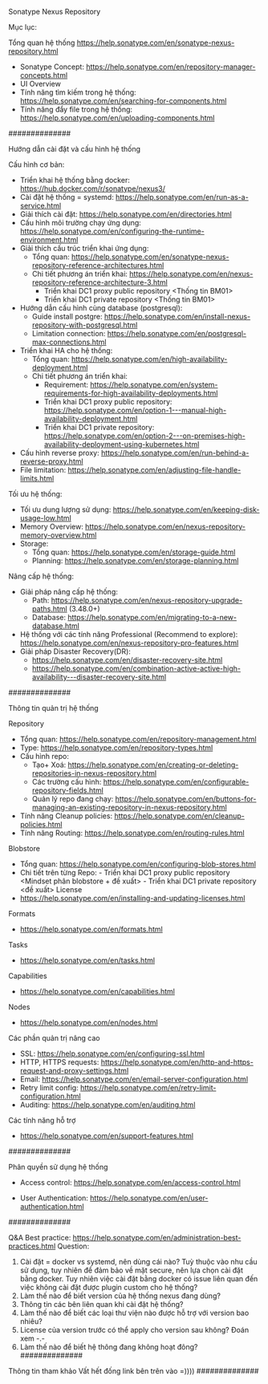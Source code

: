 Sonatype Nexus Repository

Mục lục:

Tổng quan hệ thống
https://help.sonatype.com/en/sonatype-nexus-repository.html

- Sonatype Concept: https://help.sonatype.com/en/repository-manager-concepts.html 
- UI Overview
- Tính năng tìm kiếm trong hệ thống: https://help.sonatype.com/en/searching-for-components.html
- Tính năng đẩy file trong hệ thống: https://help.sonatype.com/en/uploading-components.html 

##############

Hướng dẫn cài đặt và cấu hình hệ thống

Cấu hình cơ bản: 
- Triển khai hệ thống bằng docker: https://hub.docker.com/r/sonatype/nexus3/ 
- Cài đặt hệ thống = systemd: https://help.sonatype.com/en/run-as-a-service.html
- Giải thích cài đặt: https://help.sonatype.com/en/directories.html
- Cấu hình môi trường chạy ứng dụng: https://help.sonatype.com/en/configuring-the-runtime-environment.html 
- Giải thích cấu trúc triển khai ứng dụng:
    - Tổng quan:  https://help.sonatype.com/en/sonatype-nexus-repository-reference-architectures.html 
    - Chi tiết phương án triển khai: https://help.sonatype.com/en/nexus-repository-reference-architecture-3.html
        - Triển khai DC1 proxy public repository <Thống tin BM01>
        - Triển khai DC1 private repository <Thống tin BM01>
- Hướng dẫn cấu hình cùng database (postgresql):
    - Guide install postgre: https://help.sonatype.com/en/install-nexus-repository-with-postgresql.html
    - Limitation connection: https://help.sonatype.com/en/postgresql-max-connections.html 
- Triển khai HA cho hệ thống: 
    - Tổng quan: https://help.sonatype.com/en/high-availability-deployment.html
    - Chi tiết phương án triển khai: 
        - Requirement: https://help.sonatype.com/en/system-requirements-for-high-availability-deployments.html 
        - Triển khai DC1 proxy public repository: https://help.sonatype.com/en/option-1---manual-high-availability-deployment.html
        - Triển khai DC1 private repository: https://help.sonatype.com/en/option-2---on-premises-high-availability-deployment-using-kubernetes.html 
- Cấu hình reverse proxy: https://help.sonatype.com/en/run-behind-a-reverse-proxy.html 
- File limitation: https://help.sonatype.com/en/adjusting-file-handle-limits.html

Tối ưu hệ thống:
- Tối ưu dung lượng sử dụng: https://help.sonatype.com/en/keeping-disk-usage-low.html 
- Memory Overview: https://help.sonatype.com/en/nexus-repository-memory-overview.html 
- Storage: 
    - Tổng quan: https://help.sonatype.com/en/storage-guide.html
    - Planning: https://help.sonatype.com/en/storage-planning.html

Nâng cấp hệ thống: 
- Giải pháp nâng cấp hệ thống:
    - Path: https://help.sonatype.com/en/nexus-repository-upgrade-paths.html (3.48.0+)
    - Database: https://help.sonatype.com/en/migrating-to-a-new-database.html 
- Hệ thống với các tính năng Professional (Recommend to explore): https://help.sonatype.com/en/nexus-repository-pro-features.html 
- Giải pháp Disaster Recovery(DR): 
    - https://help.sonatype.com/en/disaster-recovery-site.html
    - https://help.sonatype.com/en/combination-active-active-high-availability---disaster-recovery-site.html 

##############

Thông tin quản trị hệ thống

Repository
- Tổng quan: https://help.sonatype.com/en/repository-management.html
- Type: https://help.sonatype.com/en/repository-types.html
- Cấu hình repo: 
    - Tạo+ Xoá: https://help.sonatype.com/en/creating-or-deleting-repositories-in-nexus-repository.html
    - Các trường cấu hình: https://help.sonatype.com/en/configurable-repository-fields.html
    - Quản lý repo đang chạy: https://help.sonatype.com/en/buttons-for-managing-an-existing-repository-in-nexus-repository.html
- Tính năng Cleanup policies: https://help.sonatype.com/en/cleanup-policies.html
- Tính năng Routing: https://help.sonatype.com/en/routing-rules.html

Blobstore
- Tổng quan: https://help.sonatype.com/en/configuring-blob-stores.html
- Chi tiết trên từng Repo:
        - Triển khai DC1 proxy public repository <Mindset phân blobstore + đề xuất>
        - Triển khai DC1 private repository <đề xuất>
License
-  https://help.sonatype.com/en/installing-and-updating-licenses.html

Formats
-  https://help.sonatype.com/en/formats.html 

Tasks
- https://help.sonatype.com/en/tasks.html

Capabilities
- https://help.sonatype.com/en/capabilities.html

Nodes
- https://help.sonatype.com/en/nodes.html 

Các phần quản trị nâng cao
- SSL: https://help.sonatype.com/en/configuring-ssl.html
- HTTP, HTTPS requests: https://help.sonatype.com/en/http-and-https-request-and-proxy-settings.html
- Email: https://help.sonatype.com/en/email-server-configuration.html
- Retry limit config: https://help.sonatype.com/en/retry-limit-configuration.html
- Auditing: https://help.sonatype.com/en/auditing.html

Các tính năng hỗ trợ
-  https://help.sonatype.com/en/support-features.html 

##############

Phân quyền sử dụng hệ thống

- Access control:  https://help.sonatype.com/en/access-control.html

- User Authentication: https://help.sonatype.com/en/user-authentication.html

##############

Q&A
Best practice: https://help.sonatype.com/en/administration-best-practices.html
Question: 
1. Cài đặt = docker vs systemd, nên dùng cái nào? Tuỳ thuộc vào nhu cầu sử dụng, tuy nhiên để đảm bảo về mặt secure, nên lựa chọn cài đặt bằng docker. Tuy nhiên việc cài đặt bằng docker có issue liên quan đến việc không cài đặt được plugin custom cho hệ thống?
2. Làm thế nào để biết version của hệ thống nexus đang dùng?
3. Thông tin các bên liên quan khi cài đặt hệ thống?
4. Làm thế nào để biết các loại thư viện nào được hỗ trợ với version bao nhiêu?
5. License của version trước có thể apply cho version sau không? Đoán xem -.-
6. Làm thế nào để biết hệ thông đang không hoạt đông?
##############

Thông tin tham khảo
Vất hết đống link bên trên vào =))))
##############

